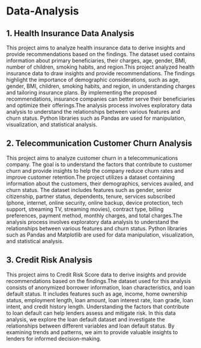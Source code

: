# Data-Analysis

## 1. Health Insurance Data Analysis
This project aims to analyze health insurance data to derive insights and provide recommendations based on the findings. The dataset used contains information about primary beneficiaries, their charges, age, gender, BMI, number of children, smoking habits, and region.This project analyzed health insurance data to draw insights and provide recommendations. The findings highlight the importance of demographic considerations, such as age, gender, BMI, children, smoking habits, and region, in understanding charges and tailoring insurance plans. By implementing the proposed recommendations, insurance companies can better serve their beneficiaries and optimize their offerings.The analysis process involves exploratory data analysis to understand the relationships between various features and churn status. Python libraries such as Pandas are used for manipulation, visualization, and statistical analysis.


## 2. Telecommunication Customer Churn Analysis
This project aims to analyze customer churn in a telecommunications company. The goal is to understand the factors that contribute to customer churn and provide insights to help the company reduce churn rates and improve customer retention.The project utilizes a dataset containing information about the customers, their demographics, services availed, and churn status. The dataset includes features such as gender, senior citizenship, partner status, dependents, tenure, services subscribed (phone, internet, online security, online backup, device protection, tech support, streaming TV, streaming movies), contract type, billing preferences, payment method, monthly charges, and total charges.The analysis process involves exploratory data analysis to understand the relationships between various features and churn status. Python libraries such as Pandas and Matplotlib are used for data manipulation, visualization, and statistical analysis.


## 3. Credit Risk Analysis
This project aims to Credit Risk Score data to derive insights and provide recommendations based on the findings.The dataset used for this analysis consists of anonymized borrower information, loan characteristics, and loan default status. It includes features such as age, income, home ownership status, employment length, loan amount, loan interest rate, loan grade, loan intent, and credit history length. Understanding the factors that contribute to loan default can help lenders assess and mitigate risk. In this data analysis, we explore the loan default dataset and investigate the relationships between different variables and loan default status. By examining trends and patterns, we aim to provide valuable insights to lenders for informed decision-making.
